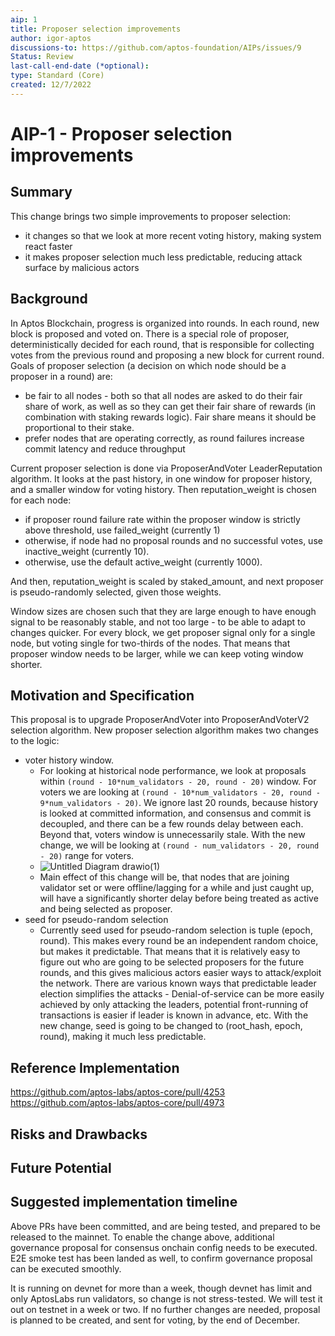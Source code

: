 ```yaml
---
aip: 1
title: Proposer selection improvements
author: igor-aptos
discussions-to: https://github.com/aptos-foundation/AIPs/issues/9
Status: Review
last-call-end-date (*optional):
type: Standard (Core)
created: 12/7/2022
---
```


# AIP-1 - Proposer selection improvements

## Summary

This change brings two simple improvements to proposer selection:

- it changes so that we look at more recent voting history, making system react faster
- it makes proposer selection much less predictable, reducing attack surface by malicious actors

## Background

In Aptos Blockchain, progress is organized into rounds. In each round, new block is proposed and voted on. There is a special role of proposer, deterministically decided for each round, that is responsible for collecting votes from the previous round and proposing a new block for current round. Goals of proposer selection (a decision on which node should be a proposer in a round) are:

- be fair to all nodes - both so that all nodes are asked to do their fair share of work, as well as so they can get their fair share of rewards (in combination with staking rewards logic). Fair share means it should be proportional to their stake.
- prefer nodes that are operating correctly, as round failures increase commit latency and reduce throughput

Current proposer selection is done via ProposerAndVoter LeaderReputation algorithm. It looks at the past history, in one window for proposer history, and a smaller window for voting history. Then reputation_weight is chosen for each node:

- if proposer round failure rate within the proposer window is strictly above threshold, use failed_weight (currently 1)
- otherwise, if node had no proposal rounds and no successful votes, use inactive_weight (currently 10).
- otherwise, use the default active_weight (currently 1000).

And then, reputation_weight is scaled by staked_amount, and next proposer is pseudo-randomly selected, given those weights.

Window sizes are chosen such that they are large enough to have enough signal to be reasonably stable, and not too large - to be able to adapt to changes quicker. For every block, we get proposer signal only for a single node, but voting single for two-thirds of the nodes. That means that proposer window needs to be larger, while we can keep voting window shorter.

## Motivation and Specification

This proposal is to upgrade ProposerAndVoter into ProposerAndVoterV2 selection algorithm. New proposer selection algorithm makes two changes to the logic:

- voter history window.
    - For looking at historical node performance, we look at proposals within `(round - 10*num_validators - 20, round - 20)` window. For voters we are looking at `(round - 10*num_validators - 20, round - 9*num_validators - 20)`. We ignore last 20 rounds, because history is looked at committed information, and consensus and commit is decoupled, and there can be a few rounds delay between each. Beyond that, voters window is unnecessarily stale. With the new change, we will be looking at `(round - num_validators - 20, round - 20)` range for voters.
    - ![Untitled Diagram drawio(1)](https://user-images.githubusercontent.com/110557261/205395422-1d8dd26c-0367-4299-ac88-4c3eac39f6c3.png)
    - Main effect of this change will be, that nodes that are joining validator set or were offline/lagging for a while and just caught up, will have a significantly shorter delay before being treated as active and being selected as proposer.
- seed for pseudo-random selection
    - Currently seed used for pseudo-random selection is tuple (epoch, round). This makes every round be an independent random choice, but makes it predictable. That means that it is relatively easy to figure out who are going to be selected proposers for the future rounds, and this gives malicious actors easier ways to attack/exploit the network. There are various known ways that predictable leader election simplifies the attacks - Denial-of-service can be more easily achieved by only attacking the leaders, potential front-running of transactions is easier if leader is known in advance, etc. With the new change, seed is going to be changed to (root_hash, epoch, round), making it much less predictable.

## Reference Implementation

https://github.com/aptos-labs/aptos-core/pull/4253
https://github.com/aptos-labs/aptos-core/pull/4973

## Risks and Drawbacks

## Future Potential

## Suggested implementation timeline

Above PRs have been committed, and are being tested, and prepared to be released to the mainnet. 
To enable the change above, additional governance proposal for consensus onchain config needs to be executed. E2E smoke test has been landed as well, to confirm governance proposal can be executed smoothly.

It is running on devnet for more than a week, though devnet has limit and only AptosLabs run validators, so change is not stress-tested.
We will test it out on testnet in a week or two. 
If no further changes are needed, proposal is planned to be created, and sent for voting, by the end of December.
